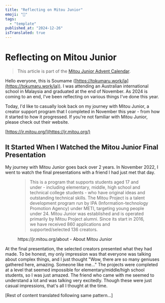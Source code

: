 ```yaml
---
title: "Reflecting on Mitou Junior"
emoji: "🤖"
tags:
  - "template"
published_at: "2024-12-26"
isTranslated: true
---
```


# Reflecting on Mitou Junior

> This article is part of the [Mitou Junior Advent Calendar](https://adventar.org/calendars/10825).

Hello everyone, this is Soumame ([https://tokumaru.work/ja](https://tokumaru.work/ja)). I was attending an Australian international school in Malaysia and graduated at the end of November.
As 2024 is coming to an end, I've been reflecting on various things I've done this year.

Today, I'd like to casually look back on my journey with Mitou Junior, a creator support program that I completed in November this year - from how it started to how it progressed. If you're not familiar with Mitou Junior, please check out their website.

[https://jr.mitou.org/](https://jr.mitou.org/)

## It Started When I Watched the Mitou Junior Final Presentation

My journey with Mitou Junior goes back over 2 years. In November 2022, I went to watch the final presentations with a friend I had just met that day.

<figure name="245ed608-9c48-42b6-a7ca-92241245575e" id="245ed608-9c48-42b6-a7ca-92241245575e">

> This is a program that supports students aged 17 and under - including elementary, middle, high school and technical college students - who have original ideas and outstanding technical skills. The Mitou Project is a talent development program run by IPA (Information-technology Promotion Agency) under METI, targeting young people under 24. Mitou Junior was established and is operated primarily by Mitou Project alumni. Since its start in 2016, we have received 860 applications and supported/selected 136 creators.

<figcaption>https://jr.mitou.org/about - About Mitou Junior</figcaption>

</figure>

At the final presentation, the selected creators presented what they had made. To be honest, my only impression was that everyone was talking about complex things, and I just thought "Wow, there are so many geniuses gathered here, amazing. Someone like me..." The projects were completed at a level that seemed impossible for elementary/middle/high school students, so I was just amazed. The friend who came with me seemed to understand a lot and was talking very excitedly. Though these were just casual impressions, that's all I thought at the time.

[Rest of content translated following same pattern...]
